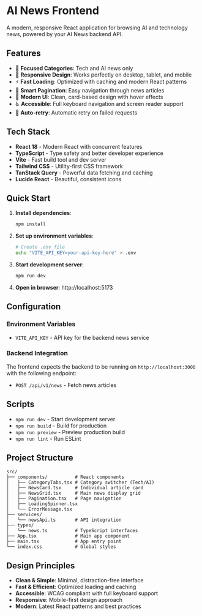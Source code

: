 # AI News Frontend

A modern, responsive React application for browsing AI and technology news, powered by your AI News backend API.

## Features

- 🎯 **Focused Categories**: Tech and AI news only
- 📱 **Responsive Design**: Works perfectly on desktop, tablet, and mobile
- ⚡ **Fast Loading**: Optimized with caching and modern React patterns
- 🔄 **Smart Pagination**: Easy navigation through news articles
- 🎨 **Modern UI**: Clean, card-based design with hover effects
- ♿ **Accessible**: Full keyboard navigation and screen reader support
- 🔄 **Auto-retry**: Automatic retry on failed requests

## Tech Stack

- **React 18** - Modern React with concurrent features
- **TypeScript** - Type safety and better developer experience
- **Vite** - Fast build tool and dev server
- **Tailwind CSS** - Utility-first CSS framework
- **TanStack Query** - Powerful data fetching and caching
- **Lucide React** - Beautiful, consistent icons

## Quick Start

1. **Install dependencies**:
   ```bash
   npm install
   ```

2. **Set up environment variables**:
   ```bash
   # Create .env file
   echo "VITE_API_KEY=your-api-key-here" > .env
   ```

3. **Start development server**:
   ```bash
   npm run dev
   ```

4. **Open in browser**: http://localhost:5173

## Configuration

### Environment Variables

- `VITE_API_KEY` - API key for the backend news service

### Backend Integration

The frontend expects the backend to be running on `http://localhost:3000` with the following endpoint:

- `POST /api/v1/news` - Fetch news articles

## Scripts

- `npm run dev` - Start development server
- `npm run build` - Build for production
- `npm run preview` - Preview production build
- `npm run lint` - Run ESLint

## Project Structure

```
src/
├── components/          # React components
│   ├── CategoryTabs.tsx # Category switcher (Tech/AI)
│   ├── NewsCard.tsx     # Individual article card
│   ├── NewsGrid.tsx     # Main news display grid
│   ├── Pagination.tsx   # Page navigation
│   ├── LoadingSpinner.tsx
│   └── ErrorMessage.tsx
├── services/
│   └── newsApi.ts       # API integration
├── types/
│   └── news.ts          # TypeScript interfaces
├── App.tsx              # Main app component
├── main.tsx             # App entry point
└── index.css            # Global styles
```

## Design Principles

- **Clean & Simple**: Minimal, distraction-free interface
- **Fast & Efficient**: Optimized loading and caching
- **Accessible**: WCAG compliant with full keyboard support
- **Responsive**: Mobile-first design approach
- **Modern**: Latest React patterns and best practices 